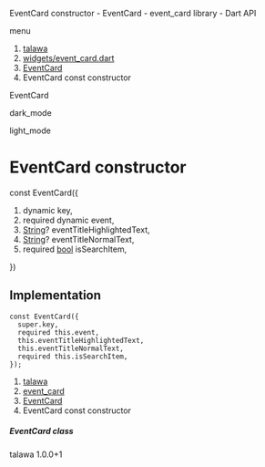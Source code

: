 




EventCard constructor - EventCard - event\_card library - Dart API







menu

1. [talawa](../../index.html)
2. [widgets/event\_card.dart](../../file-___home_harshil_Desktop_open-source_palisadoes_talawa_lib_widgets_event_card/)
3. [EventCard](../../file-___home_harshil_Desktop_open-source_palisadoes_talawa_lib_widgets_event_card/EventCard-class.html)
4. EventCard const constructor

EventCard


dark\_mode

light\_mode




# EventCard constructor


const
EventCard({

1. dynamic key,
2. required dynamic event,
3. [String](https://api.flutter.dev/flutter/dart-core/String-class.html)? eventTitleHighlightedText,
4. [String](https://api.flutter.dev/flutter/dart-core/String-class.html)? eventTitleNormalText,
5. required [bool](https://api.flutter.dev/flutter/dart-core/bool-class.html) isSearchItem,

})

## Implementation

```
const EventCard({
  super.key,
  required this.event,
  this.eventTitleHighlightedText,
  this.eventTitleNormalText,
  required this.isSearchItem,
});
```

 


1. [talawa](../../index.html)
2. [event\_card](../../file-___home_harshil_Desktop_open-source_palisadoes_talawa_lib_widgets_event_card/)
3. [EventCard](../../file-___home_harshil_Desktop_open-source_palisadoes_talawa_lib_widgets_event_card/EventCard-class.html)
4. EventCard const constructor

##### EventCard class





talawa
1.0.0+1






